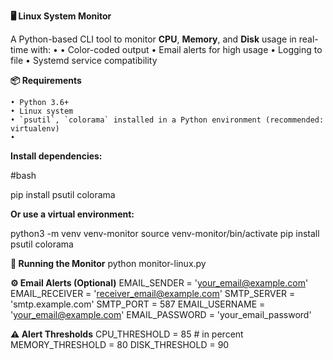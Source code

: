 **🖥️ Linux System Monitor**

A Python-based CLI tool to monitor **CPU**, **Memory**, and **Disk** usage in real-time with:
    • 
    •  Color-coded output
    •  Email alerts for high usage
    •  Logging to file
    •  Systemd service compatibility
      

**📦 Requirements**

    • Python 3.6+
    • Linux system
    • `psutil`, `colorama` installed in a Python environment (recommended: virtualenv)
    • 
**Install dependencies:**

#bash

pip install psutil colorama

**Or use a virtual environment:**

python3 -m venv venv-monitor
source venv-monitor/bin/activate
pip install psutil colorama

**🚀 Running the Monitor**
python monitor-linux.py

**⚙️ Email Alerts (Optional)**
EMAIL_SENDER = 'your_email@example.com'
EMAIL_RECEIVER = 'receiver_email@example.com'
SMTP_SERVER = 'smtp.example.com'
SMTP_PORT = 587
EMAIL_USERNAME = 'your_email@example.com'
EMAIL_PASSWORD = 'your_email_password'

**⚠️ Alert Thresholds**
CPU_THRESHOLD = 85       # in percent
MEMORY_THRESHOLD = 80
DISK_THRESHOLD = 90

